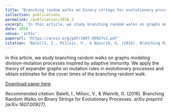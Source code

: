 ```yaml
---
title: "Branching random walks on binary strings for evolutionary processes in adaptive immunity"
collection: publications
permalink: /publication/2018_2
excerpt: 'In this article, we study branching random walks on graphs modeling division-mutation processes inspired by adaptive immunity. We apply the theory of expander graphs on mutation rules in evolutionary processes and obtain estimates for the cover times of the branching random walk.'
date: 2018
venue: 'arXiv'
paperurl: 'https://arxiv.org/pdf/1607.00927v1.pdf'
citation: 'Balelli, I., Milisic, V., & Wainrib, G. (2016). Branching Random Walks on Binary Strings for Evolutionary Processes. <i>arXiv preprint<i> [arXiv:1607.00927].'
---
```

In this article, we study branching random walks on graphs modeling division-mutation processes inspired by adaptive immunity. We apply the theory of expander graphs on mutation rules in evolutionary processes and obtain estimates for the cover times of the branching random walk.

[Download paper here](https://arxiv.org/pdf/1607.00927v1.pdf)

Recommended citation: Balelli, I., Milisic, V., & Wainrib, G. (2016). Branching Random Walks on Binary Strings for Evolutionary Processes. <i>arXiv preprint<i> [arXiv:1607.00927].